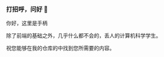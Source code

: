 ### 打招呼，问好 👋

你好，这里是手柄

除了前端的基础之外，几乎什么都不会的，丢人的计算机科学学生。

祝您能够在我的仓库的中找到您所需要的内容。

<!--
**iamapig120/iamapig120** is a ✨ _special_ ✨ repository because its `README.md` (this file) appears on your GitHub profile.

Here are some ideas to get you started:

- 🔭 I’m currently working on ...
- 🌱 I’m currently learning ...
- 👯 I’m looking to collaborate on ...
- 🤔 I’m looking for help with ...
- 💬 Ask me about ...
- 📫 How to reach me: ...
- 😄 Pronouns: ...
- ⚡ Fun fact: ...
-->
